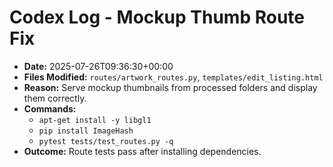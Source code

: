 # Codex Log - Mockup Thumb Route Fix

- **Date:** 2025-07-26T09:36:30+00:00
- **Files Modified:** `routes/artwork_routes.py`, `templates/edit_listing.html`
- **Reason:** Serve mockup thumbnails from processed folders and display them correctly.
- **Commands:**
  - `apt-get install -y libgl1`
  - `pip install ImageHash`
  - `pytest tests/test_routes.py -q`
- **Outcome:** Route tests pass after installing dependencies.

